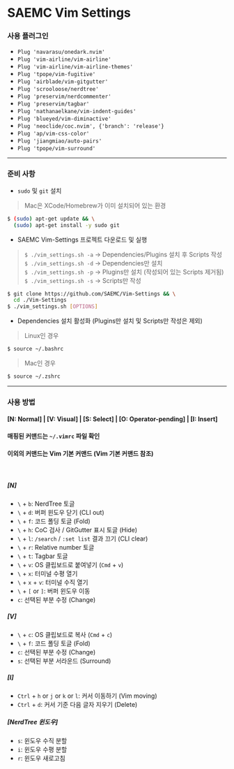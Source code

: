 # SAEMC Vim Settings

### 사용 플러그인

- `Plug 'navarasu/onedark.nvim'`  
- `Plug 'vim-airline/vim-airline'`  
- `Plug 'vim-airline/vim-airline-themes'`  
- `Plug 'tpope/vim-fugitive'`  
- `Plug 'airblade/vim-gitgutter'`  
- `Plug 'scrooloose/nerdtree'`  
- `Plug 'preservim/nerdcommenter'`  
- `Plug 'preservim/tagbar'`  
- `Plug 'nathanaelkane/vim-indent-guides'`  
- `Plug 'blueyed/vim-diminactive'`  
- `Plug 'neoclide/coc.nvim', {'branch': 'release'}`
- `Plug 'ap/vim-css-color'`  
- `Plug 'jiangmiao/auto-pairs'`  
- `Plug 'tpope/vim-surround'`  

---

### 준비 사항

- `sudo` 및 `git` 설치  
> Mac은 XCode/Homebrew가 이미 설치되어 있는 환경  
```bash
$ (sudo) apt-get update && \
  (sudo) apt-get install -y sudo git
```

- SAEMC Vim-Settings 프로젝트 다운로드 및 실행  
> `$ ./vim_settings.sh -a` -> Dependencies/Plugins 설치 후 Scripts 작성  
> `$ ./vim_settings.sh -d` -> Dependencies만 설치  
> `$ ./vim_settings.sh -p` -> Plugins만 설치 (작성되어 있는 Scripts 제거됨)  
> `$ ./vim_settings.sh -s` -> Scripts만 작성  
```bash
$ git clone https://github.com/SAEMC/Vim-Settings && \
  cd ./Vim-Settings
$ ./vim_settings.sh [OPTIONS]
```

- Dependencies 설치 활성화 (Plugins만 설치 및 Scripts만 작성은 제외)  
> Linux인 경우  
```bash
$ source ~/.bashrc
```
> Mac인 경우  
```bash
$ source ~/.zshrc
```

---

### 사용 방법

#### [N: Normal] | [V: Visual] | [S: Select] | [O: Operator-pending] | [I: Insert]
#### 매핑된 커맨드는 `~/.vimrc` 파일 확인
#### 이외의 커맨드는 Vim 기본 커맨드 (Vim 기본 커맨드 참조)

<br>

##### [N]

- `\` + `b`: NerdTree 토글  
- `\` + `d`: 버퍼 윈도우 닫기 (CLI out)  
- `\` + `f`: 코드 폴딩 토글 (Fold)  
- `\` + `h`: CoC 검사 / GitGutter 표시 토글 (Hide)  
- `\` + `l`: `/search` / `:set list` 결과 끄기 (CLI clear)  
- `\` + `r`: Relative number 토글  
- `\` + `t`: Tagbar 토글  
- `\` + `v`: OS 클립보드로 붙여넣기 (`Cmd` + `v`)  
- `\` + `x`: 터미널 수평 열기  
- `\` + `x` + `v`: 터미널 수직 열기  
- `\` + `[` or `]`: 버퍼 윈도우 이동  
- `c`: 선택된 부분 수정 (Change)  

##### [V]

- `\` + `c`: OS 클립보드로 복사 (`Cmd` + `c`)  
- `\` + `f`: 코드 폴딩 토글 (Fold)  
- `c`: 선택된 부분 수정 (Change)  
- `s`: 선택된 부분 서라운드 (Surround)  

##### [I]

- `Ctrl` + `h` or `j` or `k` or `l`: 커서 이동하기 (Vim moving)  
- `Ctrl` + `d`: 커서 기준 다음 글자 지우기 (Delete)  

##### [NerdTree 윈도우]

- `s`: 윈도우 수직 분할  
- `i`: 윈도우 수평 분할  
- `r`: 윈도우 새로고침  

<br/>
